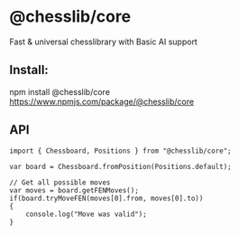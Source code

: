 # @chesslib/core
Fast &amp; universal chesslibrary with Basic AI support


## Install:
npm install @chesslib/core
https://www.npmjs.com/package/@chesslib/core

## API

```
import { Chessboard, Positions } from "@chesslib/core";

var board = Chessboard.fromPosition(Positions.default);

// Get all possible moves
var moves = board.getFENMoves();
if(board.tryMoveFEN(moves[0].from, moves[0].to))
{
    console.log("Move was valid");
}
```
